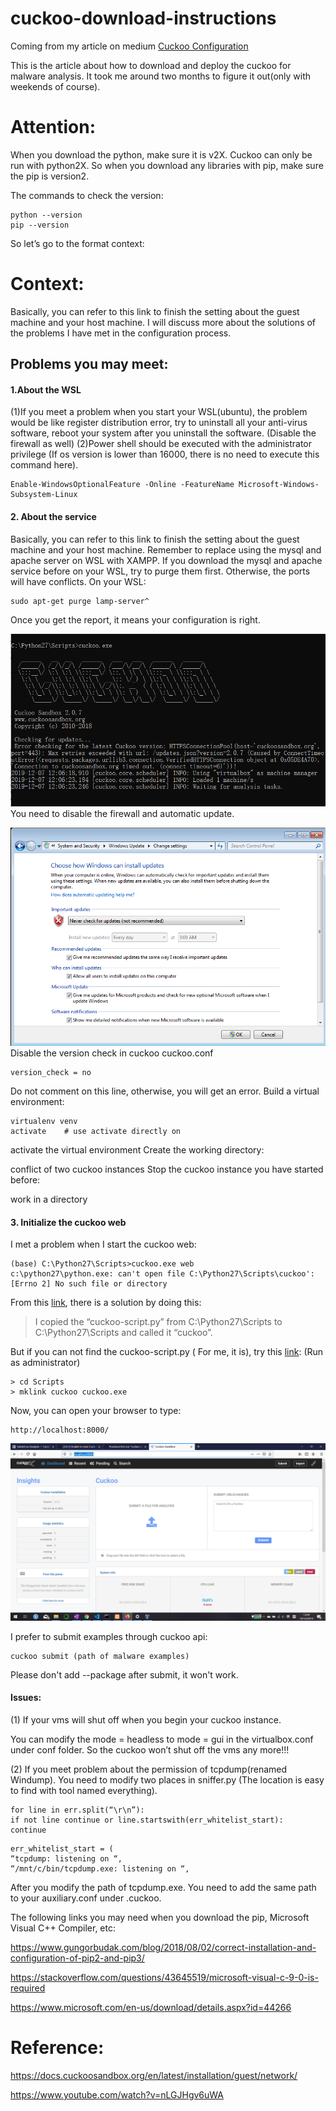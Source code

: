# cuckoo-download-instructions

Coming from my article on medium [Cuckoo Configuration](https://medium.com/@Newt_Tan/cuckoo-configuration-f40a395995c0)

This is the article about how to download and deploy the cuckoo for malware analysis. It took me around two months to figure it out(only with weekends of course).

# Attention:
When you download the python, make sure it is v2X. Cuckoo can only be run with python2X. So when you download any libraries with pip, make sure the pip is version2.

The commands to check the version:
```
python --version
pip --version
```
So let’s go to the format context:

# Context:
Basically, you can refer to this link to finish the setting about the guest machine and your host machine. I will discuss more about the solutions of the problems I have met in the configuration process.

## Problems you may meet:

#### 1.About the WSL

(1)If you meet a problem when you start your WSL(ubuntu), the problem would be like register distribution error, try to uninstall all your anti-virus software, reboot your system after you uninstall the software. (Disable the firewall as well)
(2)Power shell should be executed with the administrator privilege (If os version is lower than 16000, there is no need to execute this command here).
```
Enable-WindowsOptionalFeature -Online -FeatureName Microsoft-Windows-Subsystem-Linux
```

#### 2. About the service

Basically, you can refer to this link to finish the setting about the guest machine and your host machine. Remember to replace using the mysql and apache server on WSL with XAMPP.
If you download the mysql and apache service before on your WSL, try to purge them first. Otherwise, the ports will have conflicts.
On your WSL:
```
sudo apt-get purge lamp-server^
```
Once you get the report, it means your configuration is right.

![cuckoo initializes right (without working directory)](https://github.com/Wapiti08/cuckoo-download-instructions/blob/master/Cuckoo/cuckoo_success.PNG)
You need to disable the firewall and automatic update.

![Disable the automatic update](https://github.com/Wapiti08/cuckoo-download-instructions/blob/master/Cuckoo/check_update.PNG)
Disable the version check in cuckoo cuckoo.conf
```
version_check = no
```
Do not comment on this line, otherwise, you will get an error.
Build a virtual environment:
```
virtualenv venv
activate    # use activate directly on 
```
activate the virtual environment
Create the working directory:

conflict of two cuckoo instances
Stop the cuckoo instance you have started before:

work in a directory

#### 3. Initialize the cuckoo web

I met a problem when I start the cuckoo web:
```
(base) C:\Python27\Scripts>cuckoo.exe web
c:\python27\python.exe: can't open file C:\Python27\Scripts\cuckoo': [Errno 2] No such file or directory
```

From this [link](https://github.com/cuckoosandbox/cuckoo/issues/1424), there is a solution by doing this:
> I copied the “cuckoo-script.py” from C:\Python27\Scripts to C:\Python27\Scripts and called it “cuckoo”.

But if you can not find the cuckoo-script.py ( For me, it is), try this [link](https://github.com/cuckoosandbox/cuckoo/issues/2439):
(Run as administrator)
```
> cd Scripts
> mklink cuckoo cuckoo.exe
```
Now, you can open your browser to type:
```
http://localhost:8000/
```
![Cheers!!!!](https://github.com/Wapiti08/cuckoo-download-instructions/blob/master/Cuckoo/local_success.png)


I prefer to submit examples through cuckoo api:
```
cuckoo submit (path of malware examples)
```
Please don't add --package after submit, it won't work.

#### Issues:

(1) If your vms will shut off when you begin your cuckoo instance.

You can modify the mode = headless to mode = gui in the virtualbox.conf under conf folder. So the cuckoo won’t shut off the vms any more!!!

(2) If you meet problem about the permission of tcpdump(renamed Windump). You need to modify two places in sniffer.py (The location is easy to find with tool named everything).

```
for line in err.split(“\r\n”):
if not line continue or line.startswith(err_whitelist_start):
continue
```

```
err_whitelist_start = (
“tcpdump: listening on “,
“/mnt/c/bin/tcpdump.exe: listening on “,
```

After you modify the path of tcpdump.exe. You need to add the same path to your auxiliary.conf under .cuckoo.


The following links you may need when you download the pip, Microsoft Visual C++ Compiler, etc:

https://www.gungorbudak.com/blog/2018/08/02/correct-installation-and-configuration-of-pip2-and-pip3/

https://stackoverflow.com/questions/43645519/microsoft-visual-c-9-0-is-required

https://www.microsoft.com/en-us/download/details.aspx?id=44266

# Reference:
https://docs.cuckoosandbox.org/en/latest/installation/guest/network/

https://www.youtube.com/watch?v=nLGJHgv6uWA




